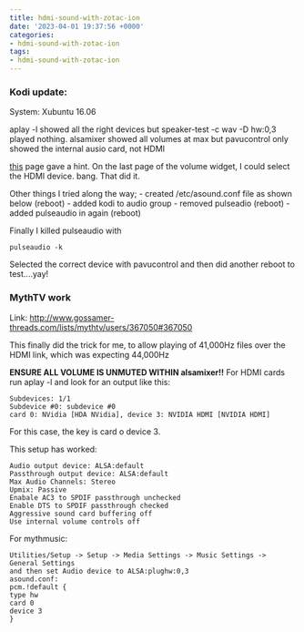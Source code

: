 ```yaml
---
title: hdmi-sound-with-zotac-ion
date: '2023-04-01 19:37:56 +0000'
categories:
- hdmi-sound-with-zotac-ion
tags:
- hdmi-sound-with-zotac-ion
---
```



### Kodi update:

System: Xubuntu 16.06

aplay -l showed all the right devices but speaker-test -c wav -D hw:0,3
played nothing. alsamixer showed all volumes at max but pavucontrol only
showed the internal ausio card, not HDMI

[this](https://itsfoss.com/how-to-fix-no-sound-through-hdmi-in-external-monitor-in-ubuntu/)
page gave a hint. On the last page of the volume widget, I could select
the HDMI device. bang. That did it.

Other things I tried along the way; - created /etc/asound.conf file as
shown below (reboot) - added kodi to audio group - removed pulseadio
(reboot) - added pulseaudio in again (reboot)

Finally I killed pulseaudio with

`pulseaudio -k`

Selected the correct device with pavucontrol and then did another reboot
to test....yay\!

### MythTV work

Link: <http://www.gossamer-threads.com/lists/mythtv/users/367050#367050>

This finally did the trick for me, to allow playing of 41,000Hz files
over the HDMI link, which was expecting 44,000Hz

**ENSURE ALL VOLUME IS UNMUTED WITHIN alsamixer\!\!** For HDMI cards run
aplay -l and look for an output like this:

    Subdevices: 1/1
    Subdevice #0: subdevice #0
    card 0: NVidia [HDA NVidia], device 3: NVIDIA HDMI [NVIDIA HDMI]

For this case, the key is card o device 3.

This setup has worked:

    Audio output device: ALSA:default
    Passthrough output device: ALSA:default
    Max Audio Channels: Stereo
    Upmix: Passive
    Enabale AC3 to SPDIF passthrough unchecked
    Enable DTS to SPDIF passthrough checked
    Aggressive sound card buffering off
    Use internal volume controls off

For mythmusic:

    Utilities/Setup -> Setup -> Media Settings -> Music Settings ->
    General Settings
    and then set Audio device to ALSA:plughw:0,3
    asound.conf:
    pcm.!default {
    type hw
    card 0
    device 3
    }
